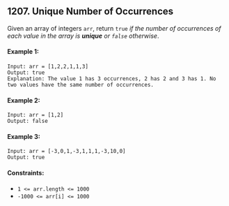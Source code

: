 ## 1207. Unique Number of Occurrences

Given an array of integers `arr`, return `true` *if the number of occurrences of each value in the array is **unique** or `false` otherwise*.


#### Example 1:
```
Input: arr = [1,2,2,1,1,3]
Output: true
Explanation: The value 1 has 3 occurrences, 2 has 2 and 3 has 1. No two values have the same number of occurrences.
```
#### Example 2:
```
Input: arr = [1,2]
Output: false
```
#### Example 3:
```
Input: arr = [-3,0,1,-3,1,1,1,-3,10,0]
Output: true
```

#### Constraints:
- `1 <= arr.length <= 1000`
- `-1000 <= arr[i] <= 1000`